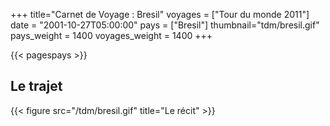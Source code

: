+++
title="Carnet de Voyage : Bresil"
voyages = ["Tour du monde 2011"]
date = "2001-10-27T05:00:00"
pays = ["Bresil"]
thumbnail="tdm/bresil.gif"
pays_weight = 1400
voyages_weight = 1400
+++

{{< pagespays >}}
## Le trajet
{{< figure src="/tdm/bresil.gif" title="Le récit" >}}